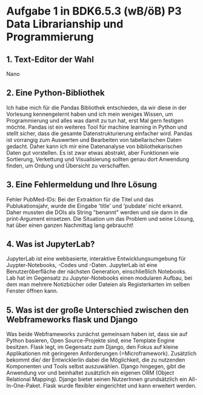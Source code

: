 # Aufgabe 1 in BDK6.5.3 (wB/öB) P3 Data Librarianship und Programmierung
## 1. Text-Editor der Wahl
Nano
## 2. Eine Python-Bibliothek
Ich habe mich für die Pandas Bibliothek entschieden, da wir diese in der Vorlesung kennengelernt haben und ich mein weniges Wissen, um Programmierung und alles was damit zu tun hat, erst Mal gern festigen möchte. Pandas ist ein weiteres Tool für machine learning in Python und stellt sicher, dass die gesamte Datenstrukturierung einfacher wird. Pandas ist vorrangig zum Auswerten und Bearbeiten von tabellarischen Daten gedacht. Daher kann ich mir eine Datenanalyse von bibliothekarischen Daten gut vorstellen. Es ist zwar etwas abstrakt, aber Funktionen wie Sortierung, Verkettung und Visualisierung sollten genau dort Anwendung finden, um Ordung und Übersicht zu verschaffen.  
## 3. Eine Fehlermeldung und Ihre Lösung
Fehler PubMed-IDs: Bei der Extraktion für die Titel und das Publukationsjahr, wurde die Eingabe 'title' und 'pubdate' nicht erkannt. Daher mussten die DOIs als String "benannt" werden und sie dann in die print-Argument einsetzen. Die Situation um das Problem und seine Lösung, hat über einen ganzen Nachmittag lang gebraucht!
## 4. Was ist JupyterLab?
JupyterLab ist eine webbasierte, interaktive Entwicklungsumgebung für Juypter-Notebooks, -Codes und -Daten. JupyterLab ist eine Benutzeröberfläche der nächsten Generation, einschließlich Notebooks. Lab hat im Gegensatz zu Jupyter-Notebooks einen modularen Aufbau, bei dem man mehrere Notizbücher oder Dateien als Registerkarten im selben Fenster öffnen kann.
## 5. Was ist der große Unterschied zwischen den Webframeworks flask und Django
Was beide Webframeworks zunächst gemeinsam haben ist, dass sie auf Python basieren, Open Source-Projekte sind, eine Template Engine besitzen. Flask legt, im Gegensatz zum Django, den Fokus auf kleine Applikationen mit geringeren Anforderungen (=Microframework). Zusätzlich bekommt die/ der EntwicklerIin dabei die Möglichkeit, die zu nutzenden Komponenten und Tools selbst auszuwählen. Django hingegen, gibt die Anwendung vor und beinhaltet zusätzlich ein eigenen ORM (Object Relational Mapping). Django bietet seinen NutzerInnen grundsätzlich ein All-In-One-Paket. Flask wurde flexibler eingerichtet und kann erweitert werden.
